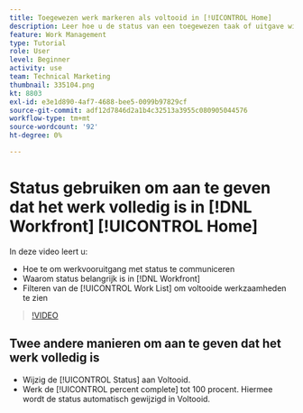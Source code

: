 ```yaml
---
title: Toegewezen werk markeren als voltooid in [!UICONTROL Home]
description: Leer hoe u de status van een toegewezen taak of uitgave wijzigt om aan te geven dat deze is voltooid via de [!UICONTROL Work List]. Vervolgens filtert u de lijst om alleen voltooide werkzaamheden weer te geven.
feature: Work Management
type: Tutorial
role: User
level: Beginner
activity: use
team: Technical Marketing
thumbnail: 335104.png
kt: 8803
exl-id: e3e1d890-4af7-4688-bee5-0099b97829cf
source-git-commit: adf12d7846d2a1b4c32513a3955c080905044576
workflow-type: tm+mt
source-wordcount: '92'
ht-degree: 0%

---
```


# Status gebruiken om aan te geven dat het werk volledig is in [!DNL Workfront] [!UICONTROL Home]

In deze video leert u:

* Hoe te om werkvooruitgang met status te communiceren
* Waarom status belangrijk is in [!DNL  Workfront]
* Filteren van de [!UICONTROL Work List] om voltooide werkzaamheden te zien

>[!VIDEO](https://video.tv.adobe.com/v/335104/?quality=12)


## Twee andere manieren om aan te geven dat het werk volledig is

* Wijzig de [!UICONTROL Status] aan Voltooid.
* Werk de [!UICONTROL percent complete] tot 100 procent. Hiermee wordt de status automatisch gewijzigd in Voltooid.

<!---
learn more URLs
--->
